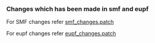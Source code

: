 ### Changes which has been made in smf and eupf

For SMF changes refer [smf_changes.patch](./smf_changes.patch)

For eupf changes refer [eupf_changes.patch](./eupf_changes.patch)



